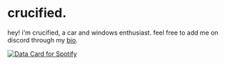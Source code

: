 # crucified.
hey! i'm crucified, a car and windows enthusiast. feel free to add me on discord through my [bio](guns.crucified.lol/).


<a href="https://data-card-for-spotify.herokuapp.com/card?user_id=31lyeq6hotqcrxk7pnbmywzdqjny">
  <img src="https://data-card-for-spotify.herokuapp.com/api/card?user_id=31lyeq6hotqcrxk7pnbmywzdqjny" alt="Data Card for Spotify">
</a>
